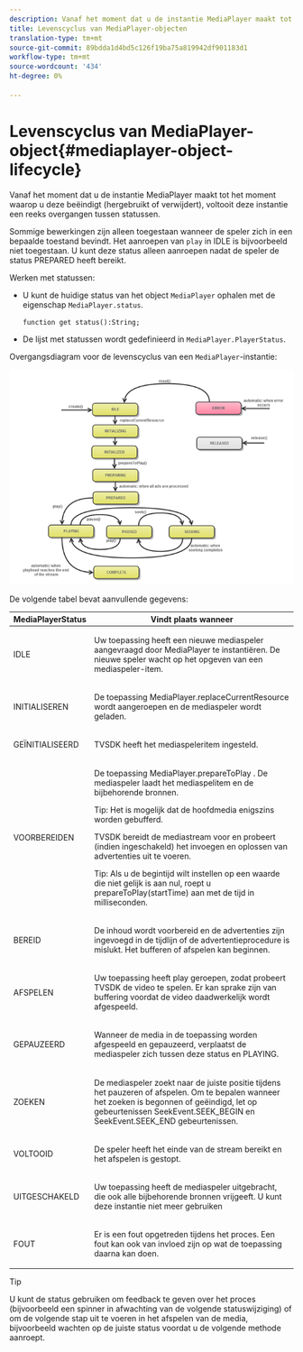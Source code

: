 ```yaml
---
description: Vanaf het moment dat u de instantie MediaPlayer maakt tot het moment waarop u deze beëindigt (hergebruikt of verwijdert), voltooit deze instantie een reeks overgangen tussen statussen.
title: Levenscyclus van MediaPlayer-objecten
translation-type: tm+mt
source-git-commit: 89bdda1d4bd5c126f19ba75a819942df901183d1
workflow-type: tm+mt
source-wordcount: '434'
ht-degree: 0%

---
```



# Levenscyclus van MediaPlayer-object{#mediaplayer-object-lifecycle}

Vanaf het moment dat u de instantie MediaPlayer maakt tot het moment waarop u deze beëindigt (hergebruikt of verwijdert), voltooit deze instantie een reeks overgangen tussen statussen.

Sommige bewerkingen zijn alleen toegestaan wanneer de speler zich in een bepaalde toestand bevindt. Het aanroepen van `play` in IDLE is bijvoorbeeld niet toegestaan. U kunt deze status alleen aanroepen nadat de speler de status PREPARED heeft bereikt.

Werken met statussen:

* U kunt de huidige status van het object `MediaPlayer` ophalen met de eigenschap `MediaPlayer.status`.

   ```
   function get status():String;
   ```

* De lijst met statussen wordt gedefinieerd in `MediaPlayer.PlayerStatus`.

Overgangsdiagram voor de levenscyclus van een `MediaPlayer`-instantie:
<!--<a id="fig_1C55DE3F186F4B36AFFDCDE90379534C"></a>-->

![](assets/player-state-transitions-diagram-flash-1_2_web.png)

De volgende tabel bevat aanvullende gegevens:

<table id="table_426F0093E4214EA88CD72A7796B58DFD"> 
 <thead> 
  <tr> 
   <th colname="col1" class="entry"> <span class="codeph"> MediaPlayerStatus  </span> </th> 
   <th colname="col2" class="entry"> Vindt plaats wanneer </th> 
  </tr> 
 </thead>
 <tbody> 
  <tr> 
   <td colname="col1"> <span class="codeph"> IDLE  </span> </td> 
   <td colname="col2"> <p> Uw toepassing heeft een nieuwe mediaspeler aangevraagd door <span class="codeph"> MediaPlayer </span> te instantiëren. De nieuwe speler wacht op het opgeven van een mediaspeler-item. </p> </td> 
  </tr> 
  <tr> 
   <td colname="col1"> <span class="codeph"> INITIALISEREN  </span> </td> 
   <td colname="col2"> <p>De toepassing <span class="codeph"> MediaPlayer.replaceCurrentResource </span> wordt aangeroepen en de mediaspeler wordt geladen. </p> </td> 
  </tr> 
  <tr> 
   <td colname="col1"> <span class="codeph"> GEÏNITIALISEERD  </span> </td> 
   <td colname="col2"> <p>TVSDK heeft het mediaspeleritem ingesteld. </p> </td> 
  </tr> 
  <tr> 
   <td colname="col1"> <span class="codeph"> VOORBEREIDEN  </span> </td> 
   <td colname="col2"> <p>De toepassing <span class="codeph"> MediaPlayer.prepareToPlay </span>. De mediaspeler laadt het mediaspelitem en de bijbehorende bronnen. </p> <p>Tip:  Het is mogelijk dat de hoofdmedia enigszins worden gebufferd. </p> <p>TVSDK bereidt de mediastream voor en probeert (indien ingeschakeld) het invoegen en oplossen van advertenties uit te voeren. </p> <p>Tip:  Als u de begintijd wilt instellen op een waarde die niet gelijk is aan nul, roept u <span class="codeph"> prepareToPlay(startTime) </span> aan met de tijd in milliseconden. </p> </td> 
  </tr> 
  <tr> 
   <td colname="col1"> <span class="codeph"> BEREID  </span> </td> 
   <td colname="col2"> <p>De inhoud wordt voorbereid en de advertenties zijn ingevoegd in de tijdlijn of de advertentieprocedure is mislukt. Het bufferen of afspelen kan beginnen. </p> </td> 
  </tr> 
  <tr> 
   <td colname="col1"> <span class="codeph"> AFSPELEN  </span> </td> 
   <td colname="col2"> <p>Uw toepassing heeft <span class="codeph"> play </span> geroepen, zodat probeert TVSDK de video te spelen. Er kan sprake zijn van buffering voordat de video daadwerkelijk wordt afgespeeld. </p> </td> 
  </tr> 
  <tr> 
   <td colname="col1"> <span class="codeph"> GEPAUZEERD  </span> </td> 
   <td colname="col2"> <p>Wanneer de media in de toepassing worden afgespeeld en gepauzeerd, verplaatst de mediaspeler zich tussen deze status en PLAYING. </p> </td> 
  </tr> 
  <tr> 
   <td colname="col1"> <span class="codeph"> ZOEKEN  </span> </td> 
   <td colname="col2"> <p>De mediaspeler zoekt naar de juiste positie tijdens het pauzeren of afspelen. Om te bepalen wanneer het zoeken is begonnen of geëindigd, let op <span class="codeph"> gebeurtenissen SeekEvent.SEEK_BEGIN </span> en <span class="codeph"> SeekEvent.SEEK_END </span> gebeurtenissen. </p> </td> 
  </tr> 
  <tr> 
   <td colname="col1"> <span class="codeph"> VOLTOOID  </span> </td> 
   <td colname="col2"> <p>De speler heeft het einde van de stream bereikt en het afspelen is gestopt. </p> </td> 
  </tr> 
  <tr> 
   <td colname="col1"> <span class="codeph"> UITGESCHAKELD  </span> </td> 
   <td colname="col2"> <p>Uw toepassing heeft de mediaspeler uitgebracht, die ook alle bijbehorende bronnen vrijgeeft. U kunt deze instantie niet meer gebruiken </p> </td> 
  </tr> 
  <tr> 
   <td colname="col1"> <span class="codeph"> FOUT  </span> </td> 
   <td colname="col2"> <p>Er is een fout opgetreden tijdens het proces. Een fout kan ook van invloed zijn op wat de toepassing daarna kan doen. </p> </td> 
  </tr> 
 </tbody> 
</table>

>[!TIP]
>
>U kunt de status gebruiken om feedback te geven over het proces (bijvoorbeeld een spinner in afwachting van de volgende statuswijziging) of om de volgende stap uit te voeren in het afspelen van de media, bijvoorbeeld wachten op de juiste status voordat u de volgende methode aanroept.

